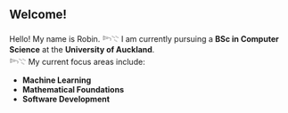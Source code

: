 ## Welcome! 

Hello! My name is Robin.
𓆸𓇢 I am currently pursuing a **BSc in Computer Science** at the **University of Auckland**.  
𓆸𓇢 My current focus areas include:  
- **Machine Learning**  
- **Mathematical Foundations**  
- **Software Development**
